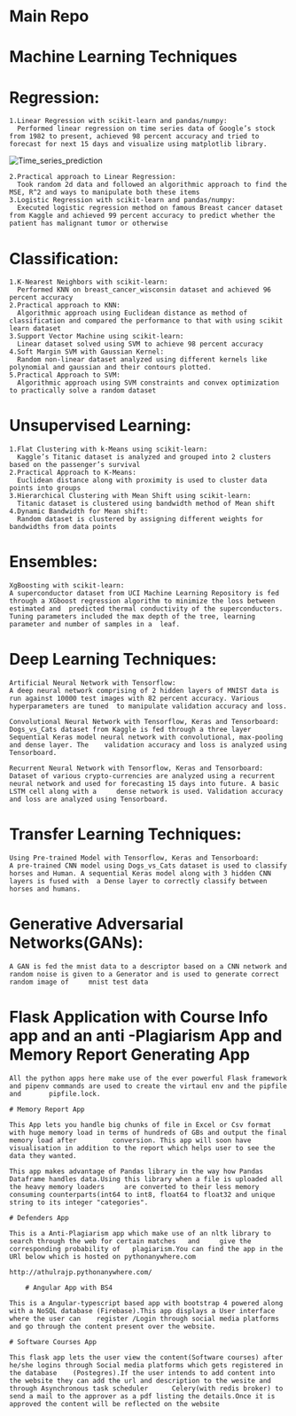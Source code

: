 # Main Repo

# Machine Learning Techniques

# Regression:

	1.Linear Regression with scikit-learn and pandas/numpy:
	  Performed linear regression on time series data of Google’s stock from 1982 to present, achieved 98 percent accuracy and tried to forecast for next 15 days and visualize using matplotlib library.

![Time_series_prediction](https://github.com/Athul8raj/Main-Repo/blob/master/images/Time_series_prediction.png)

	2.Practical approach to Linear Regression:
	  Took random 2d data and followed an algorithmic approach to find the MSE, R^2 and ways to manipulate both these items
	3.Logistic Regression with scikit-learn and pandas/numpy:
	  Executed logistic regression method on famous Breast cancer dataset from Kaggle and achieved 99 percent accuracy to predict whether the patient has malignant tumor or otherwise

# Classification:

	1.K-Nearest Neighbors with scikit-learn:
	  Performed KNN on breast_cancer_wisconsin dataset and achieved 96 percent accuracy 
	2.Practical approach to KNN:
	  Algorithmic approach using Euclidean distance as method of classification and compared the performance to that with using scikit learn dataset
	3.Support Vector Machine using scikit-learn:
	  Linear dataset solved using SVM to achieve 98 percent accuracy
	4.Soft Margin SVM with Gaussian Kernel:
	  Random non-linear dataset analyzed using different kernels like polynomial and gaussian and their contours plotted.
	5.Practical Approach to SVM:
	  Algorithmic approach using SVM constraints and convex optimization to practically solve a random dataset
 
# Unsupervised Learning:

	1.Flat Clustering with k-Means using scikit-learn:
	  Kaggle’s Titanic dataset is analyzed and grouped into 2 clusters based on the passenger’s survival 
	2.Practical Approach to K-Means:
	  Euclidean distance along with proximity is used to cluster data points into groups
	3.Hierarchical Clustering with Mean Shift using scikit-learn:
	  Titanic dataset is clustered using bandwidth method of Mean shift
	4.Dynamic Bandwidth for Mean shift:
	  Random dataset is clustered by assigning different weights for bandwidths from data points

# Ensembles:

	XgBoosting with scikit-learn:
	A superconductor dataset from UCI Machine Learning Repository is fed through a XGboost regression algorithm to minimize the loss between estimated and 	predicted thermal conductivity of the superconductors. Tuning parameters included the max depth of the tree, learning parameter and number of samples in a 	leaf.

# Deep Learning Techniques:

	Artificial Neural Network with Tensorflow:
	A deep neural network comprising of 2 hidden layers of MNIST data is run against 10000 test images with 82 percent accuracy. Various hyperparameters are tuned 	to manipulate validation accuracy and loss.

	Convolutional Neural Network with Tensorflow, Keras and Tensorboard:
	Dogs_vs_Cats dataset from Kaggle is fed through a three layer Sequential Keras model neural network with convolutional, max-pooling and dense layer. The 	validation accuracy and loss is analyzed using Tensorboard. 

	Recurrent Neural Network with Tensorflow, Keras and Tensorboard:
	Dataset of various crypto-currencies are analyzed using a recurrent neural network and used for forecasting 15 days into future. A basic LSTM cell along with a 	dense network is used. Validation accuracy and loss are analyzed using Tensorboard.

# Transfer Learning Techniques:

	Using Pre-trained Model with Tensorflow, Keras and Tensorboard:
	A pre-trained CNN model using Dogs_vs_Cats dataset is used to classify horses and Human. A sequential Keras model along with 3 hidden CNN layers is fused with 	a Dense layer to correctly classify between horses and humans.

# Generative Adversarial Networks(GANs):

	A GAN is fed the mnist data to a descriptor based on a CNN network and random noise is given to a Generator and is used to generate correct random image of 	mnist test data

# Flask Application with Course Info app and an anti -Plagiarism App and Memory Report Generating App

	All the python apps here make use of the ever powerful Flask framework and pipenv commands are used to create the virtaul env and the pipfile and 		pipfile.lock.

	# Memory Report App

	This App lets you handle big chunks of file in Excel or Csv format with huge memory load in terms of hundreds of GBs and output the final memory load after 		conversion. This app will soon have visualisation in addition to the report which helps user to see the data they wanted.

	This app makes advantage of Pandas library in the way how Pandas Dataframe handles data.Using this library when a file is uploaded all the heavy memory loaders 	are converted to their less memory consuming counterparts(int64 to int8, float64 to float32 and unique string to its integer "categories".

	# Defenders App

	This is a Anti-Plagiarism app which make use of an nltk library to search through the web for certain matches 	and 	give the corresponding probability of 	plagiarism.You can find the app in the URl below which is hosted on pythonanywhere.com

	http://athulrajp.pythonanywhere.com/

     	# Angular App with BS4

	This is a Angular-typescript based app with bootstrap 4 powered along with a NoSQL database (Firebase).This app displays a User interface where the user can 	register /Login through social media platforms and go through the content present over the website.

	# Software Courses App

	This flask app lets the user view the content(Software courses) after he/she logins through Social media platforms which gets registered in the database	(Postegres).If the user intends to add content into the website they can add the url and description to the wesite and through Asynchronous task scheduler 		Celery(with redis broker) to send a mail to the approver as a pdf listing the details.Once it is approved the content will be reflected on the website

